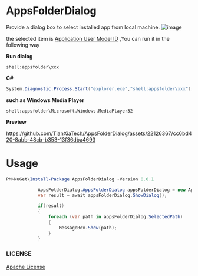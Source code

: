 # AppsFolderDialog

Provide a dialog box to select installed app from local machine.
![image](https://github.com/TianXiaTech/AppsFolderDialog/assets/22126367/26ad6a1e-3274-4ffa-80f0-2a9264a114e0)

the selected item is [Application User Model ID](https://learn.microsoft.com/en-us/windows/win32/shell/appids) ,You can run it in the following way

**Run dialog**
```
shell:appsfolder\xxx
```

**C#**
```C#
System.Diagnostic.Process.Start("explorer.exe","shell:appsfolder\xxx");
```

**such as Windows Media Player**
```
shell:appsfolder\Microsoft.Windows.MediaPlayer32
```


**Preview**

https://github.com/TianXiaTech/AppsFolderDialog/assets/22126367/cc6bd420-8abb-48cb-b353-13f36dba4693

# Usage
```Powershell
PM>NuGet\Install-Package AppsFolderDialog -Version 0.0.1
```
```C#
            AppsFolderDialog.AppsFolderDialog appsFolderDialog = new AppsFolderDialog.AppsFolderDialog();
            var result = await appsFolderDialog.ShowDialog();

            if(result)
            {
                foreach (var path in appsFolderDialog.SelectedPath)
                {
                    MessageBox.Show(path);
                }
            }
```

### LICENSE
[Apache License](LICENSE)

